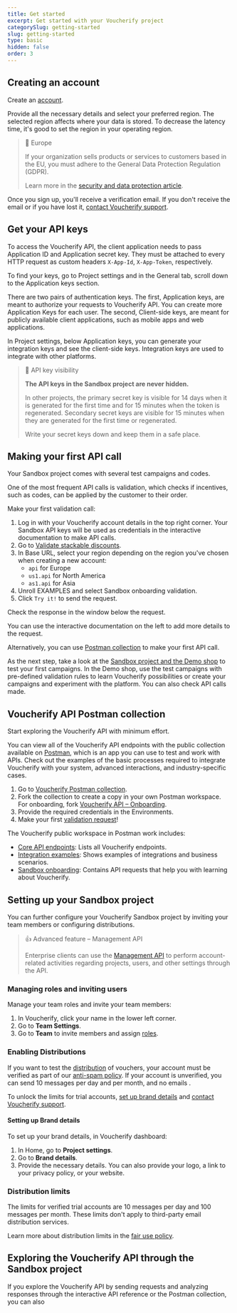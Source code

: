 ```yaml
---
title: Get started
excerpt: Get started with your Voucherify project 
categorySlug: getting-started
slug: getting-started
type: basic
hidden: false
order: 3
---
```


## Creating an account

Create an [account](http://app.voucherify.io/#/signup).

Provide all the necessary details and select your preferred region. The selected region affects where your data is stored. To decrease the latency time, it's good to set the region in your operating region.

> 📘 Europe
>
> If your organization sells products or services to customers based in the EU, you must adhere to the General Data Protection Regulation (GDPR).
>
> Learn more in the [security and data protection article](https://support.voucherify.io/article/125-security-data-protection "Voucherify, GDPR and CCPA compliance").

Once you sign up, you'll receive a verification email. If you don't receive the email or if you have lost it, [contact Voucherify support](https://support.voucherify.io/article/125-security-data-protection "Voucherify support").

## Get your API keys

To access the Voucherify API, the client application needs to pass Application ID and Application secret key. They must be attached to every HTTP request as custom headers `X-App-Id`, `X-App-Token`, respectively.

To find your keys, go to Project settings and in the General tab, scroll down to the Application keys section.

There are two pairs of authentication keys. The first, Application keys, are meant to authorize your requests to Voucherify API. You can create more Application Keys for each user. The second, Client-side keys, are meant for publicly available client applications, such as mobile apps and web applications.

In Project settings, below Application keys, you can generate your integration keys and see the client-side keys. Integration keys are used to integrate with other platforms.

> 🚧 API key visibility
>
> **The API keys in the Sandbox project are never hidden.**
> 
> In other projects, the primary secret key is visible for 14 days when it is generated for the first time and for 15 minutes when the token is regenerated. Secondary secret keys are visible for 15 minutes when they are generated for the first time or regenerated.
>
> Write your secret keys down and keep them in a safe place.

## Making your first API call

Your Sandbox project comes with several test campaigns and codes.

One of the most frequent API calls is validation, which checks if incentives, such as codes, can be applied by the customer to their order.

Make your first validation call:
1. Log in with your Voucherify account details in the top right corner. Your Sandbox API keys will be used as credentials in the interactive documentation to make API calls.
2. Go to [Validate stackable discounts](ref:validate-stacked-discounts).
3. In Base URL, select your region depending on the region you've chosen when creating a new account:
   - `api` for Europe
   - `us1.api` for North America
   - `as1.api` for Asia
4. Unroll EXAMPLES and select Sandbox onboarding validation.
5. Click `Try it!` to send the request.

Check the response in the window below the request.

You can use the interactive documentation on the left to add more details to the request.

Alternatively, you can use [Postman collection](#postman-collection) to make your first API call.

As the next step, take a look at the [Sandbox project and the Demo shop](https://support.voucherify.io/article/538-sandbox) to test your first campaigns. In the Demo shop, use the test campaigns with pre-defined validation rules to learn Voucherify possibilities or create your campaigns and experiment with the platform. You can also check API calls made.

## Voucherify API Postman collection

Start exploring the Voucherify API with minimum effort.

You can view all of the Voucherify API endpoints with the public collection available on [Postman](https://www.postman.com/), which is an app you can use to test and work with APIs. Check out the examples of the basic processes required to integrate Voucherify with your system, advanced interactions, and industry-specific cases.

1. Go to [Voucherify Postman collection](https://www.postman.com/voucherify/voucherify-s-public-workspace/overview).
2. Fork the collection to create a copy in your own Postman workspace. For onboarding, fork [Voucherify API – Onboarding](https://www.postman.com/voucherify/voucherify-s-public-workspace/collection/iut4une/voucherify-api-onboarding).
3. Provide the required credentials in the Environments.
4. Make your first [validation request](https://www.postman.com/voucherify/voucherify-s-public-workspace/request/m646u4g/onboarding-validations-request?tab=body)!


The Voucherify public workspace in Postman work includes:
- [Core API endpoints](https://www.postman.com/voucherify/voucherify-s-public-workspace/collection/z8gcn5w/voucherify-api-core-api-endpoints): Lists all Voucherify endpoints.
- [Integration examples](https://www.postman.com/voucherify/voucherify-s-public-workspace/collection/ymwnigh/voucherify-api-integration-examples): Shows examples of integrations and business scenarios.
- [Sandbox onboarding](https://www.postman.com/voucherify/voucherify-s-public-workspace/collection/iut4une/voucherify-api-onboarding): Contains API requests that help you with learning about Voucherify.

## Setting up your Sandbox project

You can further configure your Voucherify Sandbox project by inviting your team members or configuring distributions.

> 👍 Advanced feature – Management API
>
> Enterprise clients can use the [Management API](docs:management-api) to perform account-related activities regarding projects, users, and other settings through the API.

### Managing roles and inviting users

Manage your team roles and invite your team members:
1. In Voucherify, click your name in the lower left corner.
2. Go to **Team Settings**.
3. Go to **Team** to invite members and assign [roles](https://support.voucherify.io/article/40-how-does-the-access-control-work-in-voucherify).

### Enabling Distributions

If you want to test the [distribution](https://support.voucherify.io/article/19-how-does-the-distribution-manager-work) of vouchers, your account must be verified as part of our [anti-spam policy](https://www.voucherify.io/legal/anti-spam-policy-v1-1 "Voucherify anti-spam policy"). If your account is unverified, you can send 10 messages per day and per month, and no emails .

To unlock the limits for trial accounts, [set up brand details](#setting-up-brand-details) and [contact Voucherify support](https://support.voucherify.io/article/125-security-data-protection "Voucherify support").

#### Setting up Brand details

To set up your brand details, in Voucherify dashboard:
1. In Home, go to **Project settings**.
2. Go to **Brand details**.
3. Provide the necessary details. You can also provide your logo, a link to your privacy policy, or your website.

### Distribution limits

The limits for verified trial accounts are 10 messages per day and 100 messages per month. These limits don't apply to third-party email distribution services.

Learn more about distribution limits in the [fair use policy](https://www.voucherify.io/legal/fair-use-policy-v2-1).

## Exploring the Voucherify API through the Sandbox project

If you explore the Voucherify API by sending requests and analyzing responses through the interactive API reference or the Postman collection, you can also

<!-- AUDIT LOG, DEMO SHOP, Check API calls -->